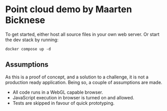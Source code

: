 # Point cloud demo by Maarten Bicknese

To get started, either host all source files in your own web server. Or start the dev stack by running:

```shell
docker compose up -d
```

## Assumptions

As this is a proof of concept, and a solution to a challenge, it is not a production ready application. Being so, a couple of assumptions are made.

 - All code runs in a WebGL capable browser.
 - JavaScript execution in browser is turned on and allowed.
 - Tests are skipped in favour of quick prototyping.
